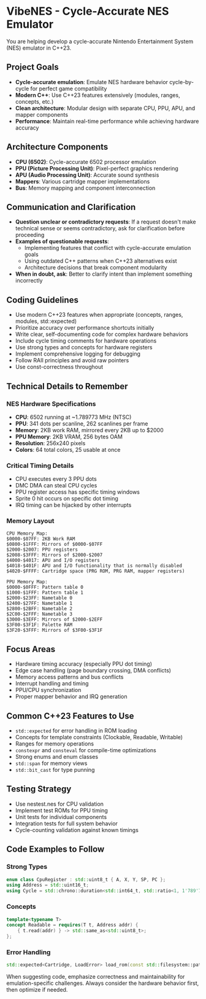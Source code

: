 # VibeNES - Cycle-Accurate NES Emulator

You are helping develop a cycle-accurate Nintendo Entertainment System (NES) emulator in C++23.

## Project Goals
- **Cycle-accurate emulation**: Emulate NES hardware behavior cycle-by-cycle for perfect game compatibility
- **Modern C++**: Use C++23 features extensively (modules, ranges, concepts, etc.)
- **Clean architecture**: Modular design with separate CPU, PPU, APU, and mapper components
- **Performance**: Maintain real-time performance while achieving hardware accuracy

## Architecture Components
- **CPU (6502)**: Cycle-accurate 6502 processor emulation
- **PPU (Picture Processing Unit)**: Pixel-perfect graphics rendering
- **APU (Audio Processing Unit)**: Accurate sound synthesis
- **Mappers**: Various cartridge mapper implementations
- **Bus**: Memory mapping and component interconnection

## Communication and Clarification
- **Question unclear or contradictory requests**: If a request doesn't make technical sense or seems contradictory, ask for clarification before proceeding
- **Examples of questionable requests**:
  - Implementing features that conflict with cycle-accurate emulation goals
  - Using outdated C++ patterns when C++23 alternatives exist
  - Architecture decisions that break component modularity
- **When in doubt, ask**: Better to clarify intent than implement something incorrectly

## Coding Guidelines
- Use modern C++23 features when appropriate (concepts, ranges, modules, std::expected)
- Prioritize accuracy over performance shortcuts initially
- Write clear, self-documenting code for complex hardware behaviors
- Include cycle timing comments for hardware operations
- Use strong types and concepts for hardware registers
- Implement comprehensive logging for debugging
- Follow RAII principles and avoid raw pointers
- Use const-correctness throughout

## Technical Details to Remember

### NES Hardware Specifications
- **CPU**: 6502 running at ~1.789773 MHz (NTSC)
- **PPU**: 341 dots per scanline, 262 scanlines per frame
- **Memory**: 2KB work RAM, mirrored every 2KB up to $2000
- **PPU Memory**: 2KB VRAM, 256 bytes OAM
- **Resolution**: 256x240 pixels
- **Colors**: 64 total colors, 25 usable at once

### Critical Timing Details
- CPU executes every 3 PPU dots
- DMC DMA can steal CPU cycles
- PPU register access has specific timing windows
- Sprite 0 hit occurs on specific dot timing
- IRQ timing can be hijacked by other interrupts

### Memory Layout
```
CPU Memory Map:
$0000-$07FF: 2KB Work RAM
$0800-$1FFF: Mirrors of $0000-$07FF
$2000-$2007: PPU registers
$2008-$3FFF: Mirrors of $2000-$2007
$4000-$4017: APU and I/O registers
$4018-$401F: APU and I/O functionality that is normally disabled
$4020-$FFFF: Cartridge space (PRG ROM, PRG RAM, mapper registers)

PPU Memory Map:
$0000-$0FFF: Pattern table 0
$1000-$1FFF: Pattern table 1
$2000-$23FF: Nametable 0
$2400-$27FF: Nametable 1
$2800-$2BFF: Nametable 2
$2C00-$2FFF: Nametable 3
$3000-$3EFF: Mirrors of $2000-$2EFF
$3F00-$3F1F: Palette RAM
$3F20-$3FFF: Mirrors of $3F00-$3F1F
```

## Focus Areas
- Hardware timing accuracy (especially PPU dot timing)
- Edge case handling (page boundary crossing, DMA conflicts)
- Memory access patterns and bus conflicts
- Interrupt handling and timing
- PPU/CPU synchronization
- Proper mapper behavior and IRQ generation

## Common C++23 Features to Use
- `std::expected` for error handling in ROM loading
- Concepts for template constraints (Clockable, Readable, Writable)
- Ranges for memory operations
- `constexpr` and `consteval` for compile-time optimizations
- Strong enums and enum classes
- `std::span` for memory views
- `std::bit_cast` for type punning

## Testing Strategy
- Use nestest.nes for CPU validation
- Implement test ROMs for PPU timing
- Unit tests for individual components
- Integration tests for full system behavior
- Cycle-counting validation against known timings

## Code Examples to Follow

### Strong Types
```cpp
enum class CpuRegister : std::uint8_t { A, X, Y, SP, PC };
using Address = std::uint16_t;
using Cycle = std::chrono::duration<std::int64_t, std::ratio<1, 1'789'773>>;
```

### Concepts
```cpp
template<typename T>
concept Readable = requires(T t, Address addr) {
    { t.read(addr) } -> std::same_as<std::uint8_t>;
};
```

### Error Handling
```cpp
std::expected<Cartridge, LoadError> load_rom(const std::filesystem::path& path);
```

When suggesting code, emphasize correctness and maintainability for emulation-specific challenges. Always consider the hardware behavior first, then optimize if needed.
